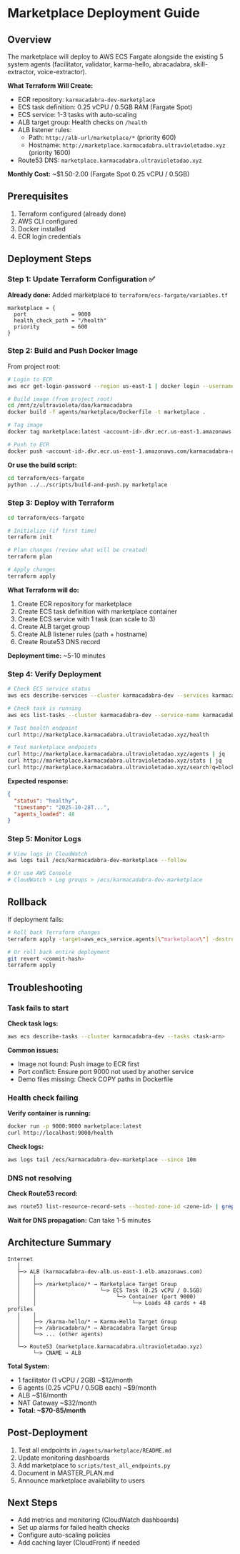 # Marketplace Deployment Guide

## Overview

The marketplace will deploy to AWS ECS Fargate alongside the existing 5 system agents (facilitator, validator, karma-hello, abracadabra, skill-extractor, voice-extractor).

**What Terraform Will Create:**
- ECR repository: `karmacadabra-dev-marketplace`
- ECS task definition: 0.25 vCPU / 0.5GB RAM (Fargate Spot)
- ECS service: 1-3 tasks with auto-scaling
- ALB target group: Health checks on `/health`
- ALB listener rules:
  - Path: `http://alb-url/marketplace/*` (priority 600)
  - Hostname: `http://marketplace.karmacadabra.ultravioletadao.xyz` (priority 1600)
- Route53 DNS: `marketplace.karmacadabra.ultravioletadao.xyz`

**Monthly Cost:** ~$1.50-2.00 (Fargate Spot 0.25 vCPU / 0.5GB)

## Prerequisites

1. Terraform configured (already done)
2. AWS CLI configured
3. Docker installed
4. ECR login credentials

## Deployment Steps

### Step 1: Update Terraform Configuration ✅

**Already done:** Added marketplace to `terraform/ecs-fargate/variables.tf`

```hcl
marketplace = {
  port              = 9000
  health_check_path = "/health"
  priority          = 600
}
```

### Step 2: Build and Push Docker Image

From project root:

```bash
# Login to ECR
aws ecr get-login-password --region us-east-1 | docker login --username AWS --password-stdin <account-id>.dkr.ecr.us-east-1.amazonaws.com

# Build image (from project root)
cd /mnt/z/ultravioleta/dao/karmacadabra
docker build -f agents/marketplace/Dockerfile -t marketplace .

# Tag image
docker tag marketplace:latest <account-id>.dkr.ecr.us-east-1.amazonaws.com/karmacadabra-dev-marketplace:latest

# Push to ECR
docker push <account-id>.dkr.ecr.us-east-1.amazonaws.com/karmacadabra-dev-marketplace:latest
```

**Or use the build script:**

```bash
cd terraform/ecs-fargate
python ../../scripts/build-and-push.py marketplace
```

### Step 3: Deploy with Terraform

```bash
cd terraform/ecs-fargate

# Initialize (if first time)
terraform init

# Plan changes (review what will be created)
terraform plan

# Apply changes
terraform apply
```

**What Terraform will do:**
1. Create ECR repository for marketplace
2. Create ECS task definition with marketplace container
3. Create ECS service with 1 task (can scale to 3)
4. Create ALB target group
5. Create ALB listener rules (path + hostname)
6. Create Route53 DNS record

**Deployment time:** ~5-10 minutes

### Step 4: Verify Deployment

```bash
# Check ECS service status
aws ecs describe-services --cluster karmacadabra-dev --services karmacadabra-dev-marketplace

# Check task is running
aws ecs list-tasks --cluster karmacadabra-dev --service-name karmacadabra-dev-marketplace

# Test health endpoint
curl http://marketplace.karmacadabra.ultravioletadao.xyz/health

# Test marketplace endpoints
curl http://marketplace.karmacadabra.ultravioletadao.xyz/agents | jq
curl http://marketplace.karmacadabra.ultravioletadao.xyz/stats | jq
curl http://marketplace.karmacadabra.ultravioletadao.xyz/search?q=blockchain | jq
```

**Expected response:**
```json
{
  "status": "healthy",
  "timestamp": "2025-10-28T...",
  "agents_loaded": 48
}
```

### Step 5: Monitor Logs

```bash
# View logs in CloudWatch
aws logs tail /ecs/karmacadabra-dev-marketplace --follow

# Or use AWS Console
# CloudWatch > Log groups > /ecs/karmacadabra-dev-marketplace
```

## Rollback

If deployment fails:

```bash
# Roll back Terraform changes
terraform apply -target=aws_ecs_service.agents[\"marketplace\"] -destroy

# Or roll back entire deployment
git revert <commit-hash>
terraform apply
```

## Troubleshooting

### Task fails to start

**Check task logs:**
```bash
aws ecs describe-tasks --cluster karmacadabra-dev --tasks <task-arn>
```

**Common issues:**
- Image not found: Push image to ECR first
- Port conflict: Ensure port 9000 not used by another service
- Demo files missing: Check COPY paths in Dockerfile

### Health check failing

**Verify container is running:**
```bash
docker run -p 9000:9000 marketplace:latest
curl http://localhost:9000/health
```

**Check logs:**
```bash
aws logs tail /ecs/karmacadabra-dev-marketplace --since 10m
```

### DNS not resolving

**Check Route53 record:**
```bash
aws route53 list-resource-record-sets --hosted-zone-id <zone-id> | grep marketplace
```

**Wait for DNS propagation:** Can take 1-5 minutes

## Architecture Summary

```
Internet
   │
   ├─> ALB (karmacadabra-dev-alb.us-east-1.elb.amazonaws.com)
   │    │
   │    ├─> /marketplace/* → Marketplace Target Group
   │    │                    └─> ECS Task (0.25 vCPU / 0.5GB)
   │    │                         └─> Container (port 9000)
   │    │                              └─> Loads 48 cards + 48 profiles
   │    │
   │    ├─> /karma-hello/* → Karma-Hello Target Group
   │    ├─> /abracadabra/* → Abracadabra Target Group
   │    └─> ... (other agents)
   │
   └─> Route53 (marketplace.karmacadabra.ultravioletadao.xyz)
        └─> CNAME → ALB
```

**Total System:**
- 1 facilitator (1 vCPU / 2GB) ~$12/month
- 6 agents (0.25 vCPU / 0.5GB each) ~$9/month
- ALB ~$16/month
- NAT Gateway ~$32/month
- **Total: ~$70-85/month**

## Post-Deployment

1. Test all endpoints in `/agents/marketplace/README.md`
2. Update monitoring dashboards
3. Add marketplace to `scripts/test_all_endpoints.py`
4. Document in MASTER_PLAN.md
5. Announce marketplace availability to users

## Next Steps

- Add metrics and monitoring (CloudWatch dashboards)
- Set up alarms for failed health checks
- Configure auto-scaling policies
- Add caching layer (CloudFront) if needed
